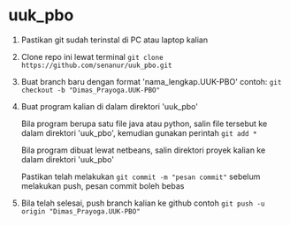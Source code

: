 # uuk_pbo
1. Pastikan git sudah terinstal di PC atau laptop kalian
2. Clone repo ini lewat terminal
`git clone https://github.com/senanur/uuk_pbo.git`
3. Buat branch baru dengan format 'nama_lengkap.UUK-PBO'
contoh: `git checkout -b "Dimas_Prayoga.UUK-PBO"`
4. Buat program kalian di dalam direktori 'uuk_pbo'

   Bila program berupa satu file java atau python, salin file tersebut ke dalam direktori 'uuk_pbo', kemudian gunakan perintah `git add *`

   Bila program dibuat lewat netbeans, salin direktori proyek kalian ke dalam direktori 'uuk_pbo'

   Pastikan telah melakukan `git commit -m "pesan commit"` sebelum melakukan push, pesan commit boleh bebas
6. Bila telah selesai, push branch kalian ke github
contoh `git push -u origin "Dimas_Prayoga.UUK-PBO"`
